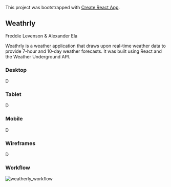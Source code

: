 This project was bootstrapped with [Create React App](https://github.com/facebookincubator/create-react-app).


## Weathrly
Freddie Levenson & Alexander Ela

Weathrly is a weather application that draws upon real-time weather data to provide 7-hour and 10-day weather forecasts. It was built using React and the Weather Underground API.

### Desktop
D

### Tablet
D

### Mobile
D

### Wireframes
D

### Workflow
![weatherly_workflow](Weathrly/weathrly-app/public/readme-images/weathrly_workflow.png)

